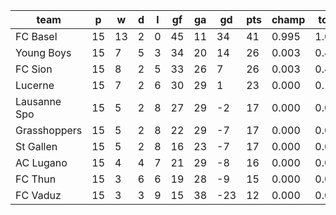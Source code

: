 |     team     | p  | w  | d | l | gf | ga | gd  | pts | champ | top2  | top3  | top4  |  5-7  | bot4  | bot3  | bot2  |
|--------------|----|----|---|---|----|----|-----|-----|-------|-------|-------|-------|-------|-------|-------|-------|
| FC Basel     | 15 | 13 | 2 | 0 | 45 | 11 |  34 |  41 | 0.995 | 1.000 | 1.000 | 1.000 | 0.000 | 0.000 | 0.000 | 0.000|
| Young Boys   | 15 |  7 | 5 | 3 | 34 | 20 |  14 |  26 | 0.003 | 0.420 | 0.736 | 0.894 | 0.100 | 0.015 | 0.006 | 0.001|
| FC Sion      | 15 |  8 | 2 | 5 | 33 | 26 |   7 |  26 | 0.003 | 0.415 | 0.735 | 0.895 | 0.101 | 0.014 | 0.004 | 0.001|
| Lucerne      | 15 |  7 | 2 | 6 | 30 | 29 |   1 |  23 | 0.000 | 0.125 | 0.340 | 0.633 | 0.329 | 0.093 | 0.038 | 0.012|
| Lausanne Spo | 15 |  5 | 2 | 8 | 27 | 29 |  -2 |  17 | 0.000 | 0.024 | 0.097 | 0.262 | 0.556 | 0.323 | 0.183 | 0.082|
| Grasshoppers | 15 |  5 | 2 | 8 | 22 | 29 |  -7 |  17 | 0.000 | 0.004 | 0.030 | 0.102 | 0.506 | 0.587 | 0.392 | 0.217|
| St Gallen    | 15 |  5 | 2 | 8 | 16 | 23 |  -7 |  17 | 0.000 | 0.004 | 0.022 | 0.071 | 0.462 | 0.656 | 0.468 | 0.259|
| AC Lugano    | 15 |  4 | 4 | 7 | 21 | 29 |  -8 |  16 | 0.000 | 0.005 | 0.026 | 0.089 | 0.488 | 0.615 | 0.423 | 0.232|
| FC Thun      | 15 |  3 | 6 | 6 | 19 | 28 |  -9 |  15 | 0.000 | 0.003 | 0.015 | 0.053 | 0.401 | 0.721 | 0.546 | 0.329|
| FC Vaduz     | 15 |  3 | 3 | 9 | 15 | 38 | -23 |  12 | 0.000 | 0.000 | 0.000 | 0.001 | 0.059 | 0.977 | 0.940 | 0.868|
